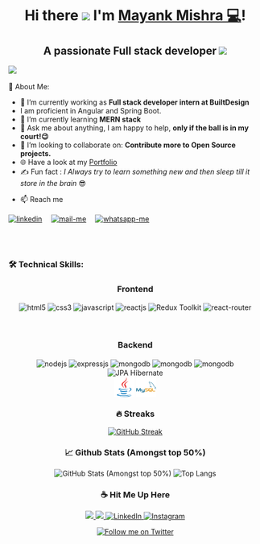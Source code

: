 <h1 align="center">
  Hi there <img src="https://media.giphy.com/media/hvRJCLFzcasrR4ia7z/giphy.gif" width="28"> I'm <a href= "https://www.linkedin.com/in/mayankmishracse/">Mayank Mishra 💻</a>!
</h1> 
<h2 align="center">A passionate Full stack developer <img src="https://github.com/TheDudeThatCode/TheDudeThatCode/blob/master/Assets/Earth.gif" width="29"> </h2>

<img src="https://user-images.githubusercontent.com/73097560/115834477-dbab4500-a447-11eb-908a-139a6edaec5c.gif">
   <p align="center" color:"red">
 <a>
 
  💫 About Me:
 
- 🔭 I’m currently working as **Full stack developer intern at BuiltDesign**
- I am proficient in Angular and Spring Boot.
- 🌱 I’m currently learning **MERN stack**
- 💬 Ask me about anything, I am happy to help, **only if the ball is in my court!😉**<br>
- 👯 I’m looking to collaborate on: **Contribute more to Open Source projects.**
- 🌐 Have a look at my <a href="https://mayankcseportfolio.netlify.app/" target="_blank">Portfolio</a>
- ✍️ Fun fact : *I Always try to learn something new and then sleep till it store in the brain* 😎<br> 
<!-- - 🧠 Callme: ***Geek*** or ***TeamWorker*** 😊 <br> -->
- 📫 Reach me 
 <p align="left">
  <a href="https://www.linkedin.com/in/mayankmishracse" target="_blank"><img align="center" src="https://skillicons.dev/icons?i=linkedin" alt="linkedin" /></a>&emsp;
  <a title="kmmay15@gmail.com" href="mailto:kmmay15@gmail.com" target="blank"><img align="center"  src="https://cdn-icons-png.flaticon.com/128/888/888853.png"  width="50px"   alt="mail-me" /></a>&emsp;
  <a href="https://wa.me/+918987551030" target="blank"><img align="center" src="https://cdn-icons-png.flaticon.com/128/733/733585.png" width="50px"  alt="whatsapp-me" /></a>&emsp;
 
  
</p>



<br/>
<br/>


### :hammer_and_wrench: Technical Skills:
 <div align="center"><h3 align="center">Frontend</h3>
<img src="https://img.shields.io/badge/html5-%23E34F26.svg?style=for-the-badge&logo=html5&logoColor=white" align="center" alt="html5">
<img src = "https://img.shields.io/badge/css3-%231572B6.svg?style=for-the-badge&logo=css3&logoColor=white" align="center" alt="css3">
<img src ="https://img.shields.io/badge/javascript-%23323330.svg?style=for-the-badge&logo=javascript&logoColor=%23F7DF1E" align="center" alt="javascript">
<img src="https://img.shields.io/badge/React-20232A?style=for-the-badge&logo=react&logoColor=61DAFB"  align="center" alt="reactjs" />
<img src="https://img.shields.io/badge/Redux_Toolkit-593D88?style=for-the-badge&logo=Redux&logoColor=white"  align="center" alt="Redux Toolkit" />
<img src="https://img.shields.io/badge/React_Router-CA4245?style=for-the-badge&logo=react-router&logoColor=white"  align="center" alt="react-router" />

<br/>
<br/>

</div>
 
 <br/>
  <div align="center"><h3 align="center">Backend</h3> 
<img src="https://img.shields.io/badge/Node.js-339933?style=for-the-badge&logo=nodedotjs&logoColor=white" align="center" alt="nodejs" />
<img src="https://img.shields.io/badge/Express.js-%23323330.svg?style=for-the-badge&logo=express&logoColor=white" align="center" alt="expressjs"/>
<img src="https://img.shields.io/badge/MongoDB-4EA94B?style=for-the-badge&logo=mongodb&logoColor=white" align="center" alt="mongodb"/>
 <img src="https://img.shields.io/badge/Mongoose-880000?style=for-the-badge&logo=Mongoose&logoColor=white" align="center" alt="mongodb"/>
<img src="https://img.shields.io/badge/SPINGBOOT-4EA94B?style=for-the-badge&logo=springboot&logoColor=white" align="center" alt="mongodb"/>
 <img src="https://img.shields.io/badge/JPA_Hibernate-59666C?style=for-the-badge&logo=Hibernate&logoColor=white" align="center" alt="JPA Hibernate"/>
<br>
   
 <img src="https://raw.githubusercontent.com/devicons/devicon/master/icons/java/java-original.svg" alt="java" align="center" width="40" height="40"/>  
 <img src="https://raw.githubusercontent.com/devicons/devicon/master/icons/mysql/mysql-original-wordmark.svg" align="center" alt="mysql" width="40" height="40"/> 


### :fire: Streaks 
[![GitHub Streak](http://github-readme-streak-stats.herokuapp.com?user=Mayankmishra110)](https://git.io/streak-stats)  

### 📈 Github Stats (Amongst top 50%)
![GitHub Stats (Amongst top 50%)](https://github-readme-stats.vercel.app/api?username=Mayankmishra110&show_icons=true&hide=issues,prs)
![Top Langs](https://github-readme-stats.vercel.app/api/top-langs/?username=Mayankmishra110&layout=compact&langs_count=4)

### :coffee: Hit Me Up Here
<p align="center">
	<a href="https://github.com/Mayankmishra110" alt="Github" title="github">
       <img src="https://img.shields.io/badge/For_More_Useful_Repos-15k?style=for-the-badge&color=2088FF&logo=github&logoColor=fff"/>
    </a>
    <a href="https://github.com/Mayankmishra110/Mayankmishra110" alt="Github Stars" title="Star Mark Repo">
        <img src="https://img.shields.io/badge/Shower_stars_if_you_like_my_repos-15k?style=for-the-badge&color=ffd000&logo=apachespark&logoColor=black"/>
    </a>
    <a href="https://www.linkedin.com/in/mayankmishracse/">
        <img src="https://img.shields.io/badge/For_Professional_Updates-15k?style=for-the-badge&color=0a66c2&logo=linkedin" alt="LinkedIn"/>
    </a>
    <a href="https://www.instagram.com/l_e_o_for_life/">
        <img src="https://img.shields.io/badge/For_Personal_Updates-2k?style=for-the-badge&color=E4405F&logo=instagram&logoColor=fff" alt="Instagram"/>
    </a>
 
   [![Follow me on Twitter](https://img.shields.io/twitter/follow/your_twitter_username?style=social)](https://twitter.com/mayankkrmishra0)


</p>




 
 
 
 
 
 
 
